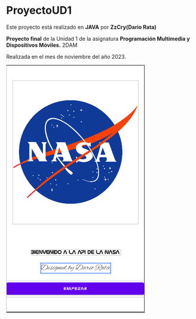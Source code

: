# ProyectoUD1

Este proyecto está realizado en **JAVA** por **ZzCry(Dario Rata)**

**Proyecto final** de la Unidad 1 de la asignatura **Programación Multimedia y Dispositivos Móviles.** 2DAM

Realizada en el mes de noviembre del año 2023.

![Screenshot](imgprincipio.png)
